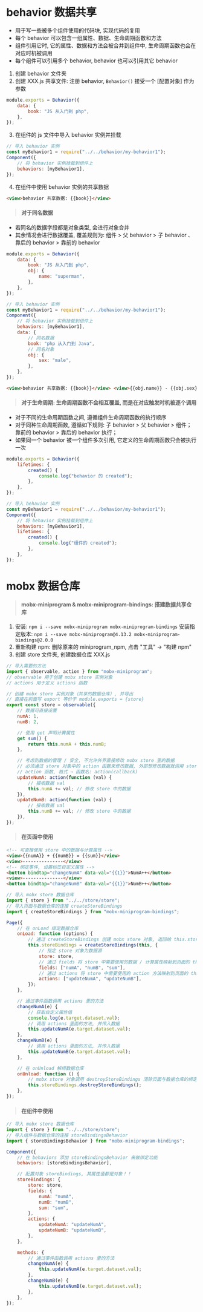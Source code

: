 # behavior 数据共享

-   用于写一些被多个组件使用的代码块, 实现代码的复用
-   每个 behavior 可以包含一组属性、数据、生命周期函数和方法
-   组件引用它时, 它的属性、数据和方法会被合并到组件中, 生命周期函数也会在对应时机被调用
-   每个组件可以引用多个 behavior, behavior 也可以引用其它 behavior

1. 创建 behavior 文件夹
2. 创建 XXX.js 共享文件: 注册 behavior, `Behavior()` 接受一个 [配置对象] 作为参数

```js
module.exports = Behavior({
    data: {
        book: "JS 从入门到 php",
    },
});
```

3. 在组件的 js 文件中导入 behavior 实例并挂载

```js
// 导入 behavior 实例
const myBehavior1 = require("../../behavior/my-behavior1");
Component({
    // 将 behavior 实例挂载到组件上
    behaviors: [myBehavior1],
});
```

4. 在组件中使用 behavior 实例的共享数据

```html
<view>behavior 共享数据: {{book}}</view>
```

> #### 对于同名数据

-   若同名的数据字段都是对象类型, 会进行对象合并
-   其余情况会进行数据覆盖, 覆盖规则为:
    组件 > 父 behavior > 子 behavior 、 靠后的 behavior > 靠前的 behavior

```js
module.exports = Behavior({
    data: {
        book: "JS 从入门到 php",
        obj: {
            name: "superman",
        },
    },
});
```

```js
// 导入 behavior 实例
const myBehavior1 = require("../../behavior/my-behavior1");
Component({
    // 将 behavior 实例挂载到组件上
    behaviors: [myBehavior1],
    data: {
        // 同名数据
        book: "php 从入门到 Java",
        // 同名对象
        obj: {
            sex: "male",
        },
    },
});
```

```html
<view>behavior 共享数据: {{book}}</view> <view>{{obj.name}} - {{obj.sex}}</view>
```

> #### 对于生命周期: 生命周期函数不会相互覆盖, 而是在对应触发时机被逐个调用

-   对于不同的生命周期函数之间, 遵循组件生命周期函数的执行顺序
-   对于同种生命周期函数, 遵循如下规则:
    子 behavior > 父 behavior > 组件；
    靠前的 behavior > 靠后的 behavior 执行；
-   如果同一个 behavior 被一个组件多次引用, 它定义的生命周期函数只会被执行一次

```js
module.exports = Behavior({
    lifetimes: {
        created() {
            console.log("behavior 的 created");
        },
    },
});
```

```js
// 导入 behavior 实例
const myBehavior1 = require("../../behavior/my-behavior1");
Component({
    // 将 behavior 实例挂载到组件上
    behaviors: [myBehavior1],
    lifetimes: {
        created() {
            console.log("组件的 created");
        },
    },
});
```

# mobx 数据仓库

> #### mobx-miniprogram & mobx-miniprogram-bindings: 搭建数据共享仓库

1. 安装: `npm i --save mobx-miniprogram mobx-miniprogram-bindings`
   安装指定版本: `npm i --save mobx-miniprogram@4.13.2 mobx-miniprogram-bindings@2.0.0`
2. 重新构建 npm: 删除原来的 miniprogram_npm, 点击 "工具" → "构建 npm"
3. 创建 store 文件夹, 创建数据仓库 XXX.js

```js
// 导入需要的方法
import { observable, action } from "mobx-miniprogram";
// observable 用于创建 mobx store 实例对象
// actions 用于定义 actions 函数

// 创建 mobx store 实例对象（共享的数据仓库）, 并导出
// 直接在前面写 export 等价于 module.exports = {store}
export const store = observable({
    // 数据可直接设置
    numA: 1,
    numB: 2,

    // 使用 get 声明计算属性
    get sum() {
        return this.numA + this.numB;
    },

    // 考虑到数据的管理 / 安全, 不允许外界直接修改 mobx store 里的数据
    // 必须通过 store 对象中的 action 函数来修改数据, 外部想修改数据就调用 store 里的 action 函数来修改
    // action 函数, 格式 → 函数名: action(callback)
    updateNumA: action(function (val) {
        // 接收数据 val
        this.numA += val; // 修改 store 中的数据
    }),
    updateNumB: action(function (val) {
        // 接收数据 val
        this.numB += val; // 修改 store 中的数据
    }),
});
```

> #### 在页面中使用

```html
<!-- 可直接使用 store 中的数据与计算属性 -->
<view>{{numA}} + {{numB}} = {{sum}}</view>
<view>---------------</view>
<!-- 绑定事件, 设置标签自定义属性 -->
<button bindtap="changeNumA" data-val="{{1}}">NumA++</button>
<view>---------------</view>
<button bindtap="changeNumB" data-val="{{1}}">NumB++</button>
```

```js
// 导入 mobx store 数据仓库
import { store } from "../../store/store";
// 导入页面与数据仓库的连接 createStoreBindings
import { createStoreBindings } from "mobx-miniprogram-bindings";

Page({
    // 在 onLoad 绑定数据仓库
    onLoad: function (options) {
        // 通过 createStoreBindings 创建 mobx store 对象, 返回给 this.storeBindings
        this.storeBindings = createStoreBindings(this, {
            // 指定 store 对象为数据源
            store: store,
            // 通过 fields 将 store 中需要使用的数据 / 计算属性映射到页面的 this.data 中
            fields: ["numA", "numB", "sum"],
            // 通过 actions 将 store 中需要使用的 action 方法映射到页面的 this 中
            actions: ["updateNumA", "updateNumB"],
        });
    },

    // 通过事件函数调用 actions 里的方法
    changeNumA(e) {
        // 获取自定义属性值
        console.log(e.target.dataset.val);
        // 调用 actions 里面的方法, 并传入数据
        this.updateNumA(e.target.dataset.val);
    },
    changeNumB(e) {
        // 调用 actions 里面的方法, 并传入数据
        this.updateNumB(e.target.dataset.val);
    },

    // 在 onUnload 解绑数据仓库
    onUnload: function () {
        // mobx store 对象调用 destroyStoreBindings 清除页面与数据仓库的绑定
        this.storeBindings.destroyStoreBindings();
    },
});
```

> #### 在组件中使用

```js
// 导入 mobx store 数据仓库
import { store } from "../../store/store";
// 导入组件与数据仓库的连接 storeBindingsBehavior
import { storeBindingsBehavior } from "mobx-miniprogram-bindings";

Component({
    // 在 behaviors 添加 storeBindingsBehavior 来做绑定功能
    behaviors: [storeBindingsBehavior],

    // 配置对象 storeBindings, 其属性值都是对象！！
    storeBindings: {
        store: store,
        fields: {
            numA: "numA",
            numB: "numB",
            sum: "sum",
        },
        actions: {
            updateNumA: "updateNumA",
            updateNumB: "updateNumB",
        },
    },

    methods: {
        // 通过事件函数调用 actions 里的方法
        changeNumA(e) {
            this.updateNumA(e.target.dataset.val);
        },
        changeNumB(e) {
            this.updateNumB(e.target.dataset.val);
        },
    },
});
```
